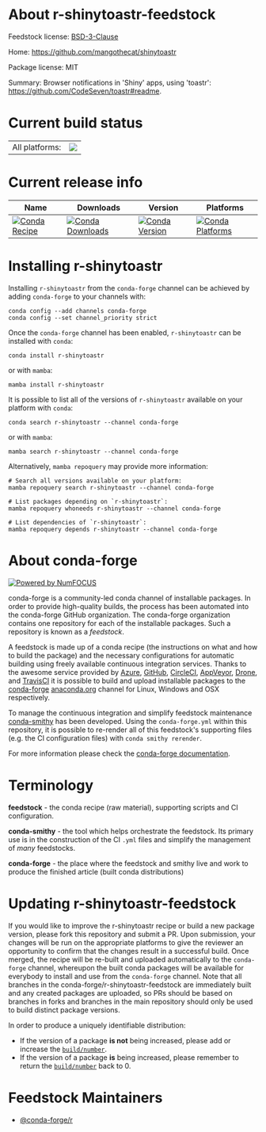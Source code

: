 About r-shinytoastr-feedstock
=============================

Feedstock license: [BSD-3-Clause](https://github.com/conda-forge/r-shinytoastr-feedstock/blob/main/LICENSE.txt)

Home: https://github.com/mangothecat/shinytoastr

Package license: MIT

Summary: Browser notifications in 'Shiny' apps, using 'toastr': <https://github.com/CodeSeven/toastr#readme>.

Current build status
====================


<table><tr><td>All platforms:</td>
    <td>
      <a href="https://dev.azure.com/conda-forge/feedstock-builds/_build/latest?definitionId=11149&branchName=main">
        <img src="https://dev.azure.com/conda-forge/feedstock-builds/_apis/build/status/r-shinytoastr-feedstock?branchName=main">
      </a>
    </td>
  </tr>
</table>

Current release info
====================

| Name | Downloads | Version | Platforms |
| --- | --- | --- | --- |
| [![Conda Recipe](https://img.shields.io/badge/recipe-r--shinytoastr-green.svg)](https://anaconda.org/conda-forge/r-shinytoastr) | [![Conda Downloads](https://img.shields.io/conda/dn/conda-forge/r-shinytoastr.svg)](https://anaconda.org/conda-forge/r-shinytoastr) | [![Conda Version](https://img.shields.io/conda/vn/conda-forge/r-shinytoastr.svg)](https://anaconda.org/conda-forge/r-shinytoastr) | [![Conda Platforms](https://img.shields.io/conda/pn/conda-forge/r-shinytoastr.svg)](https://anaconda.org/conda-forge/r-shinytoastr) |

Installing r-shinytoastr
========================

Installing `r-shinytoastr` from the `conda-forge` channel can be achieved by adding `conda-forge` to your channels with:

```
conda config --add channels conda-forge
conda config --set channel_priority strict
```

Once the `conda-forge` channel has been enabled, `r-shinytoastr` can be installed with `conda`:

```
conda install r-shinytoastr
```

or with `mamba`:

```
mamba install r-shinytoastr
```

It is possible to list all of the versions of `r-shinytoastr` available on your platform with `conda`:

```
conda search r-shinytoastr --channel conda-forge
```

or with `mamba`:

```
mamba search r-shinytoastr --channel conda-forge
```

Alternatively, `mamba repoquery` may provide more information:

```
# Search all versions available on your platform:
mamba repoquery search r-shinytoastr --channel conda-forge

# List packages depending on `r-shinytoastr`:
mamba repoquery whoneeds r-shinytoastr --channel conda-forge

# List dependencies of `r-shinytoastr`:
mamba repoquery depends r-shinytoastr --channel conda-forge
```


About conda-forge
=================

[![Powered by
NumFOCUS](https://img.shields.io/badge/powered%20by-NumFOCUS-orange.svg?style=flat&colorA=E1523D&colorB=007D8A)](https://numfocus.org)

conda-forge is a community-led conda channel of installable packages.
In order to provide high-quality builds, the process has been automated into the
conda-forge GitHub organization. The conda-forge organization contains one repository
for each of the installable packages. Such a repository is known as a *feedstock*.

A feedstock is made up of a conda recipe (the instructions on what and how to build
the package) and the necessary configurations for automatic building using freely
available continuous integration services. Thanks to the awesome service provided by
[Azure](https://azure.microsoft.com/en-us/services/devops/), [GitHub](https://github.com/),
[CircleCI](https://circleci.com/), [AppVeyor](https://www.appveyor.com/),
[Drone](https://cloud.drone.io/welcome), and [TravisCI](https://travis-ci.com/)
it is possible to build and upload installable packages to the
[conda-forge](https://anaconda.org/conda-forge) [anaconda.org](https://anaconda.org/)
channel for Linux, Windows and OSX respectively.

To manage the continuous integration and simplify feedstock maintenance
[conda-smithy](https://github.com/conda-forge/conda-smithy) has been developed.
Using the ``conda-forge.yml`` within this repository, it is possible to re-render all of
this feedstock's supporting files (e.g. the CI configuration files) with ``conda smithy rerender``.

For more information please check the [conda-forge documentation](https://conda-forge.org/docs/).

Terminology
===========

**feedstock** - the conda recipe (raw material), supporting scripts and CI configuration.

**conda-smithy** - the tool which helps orchestrate the feedstock.
                   Its primary use is in the construction of the CI ``.yml`` files
                   and simplify the management of *many* feedstocks.

**conda-forge** - the place where the feedstock and smithy live and work to
                  produce the finished article (built conda distributions)


Updating r-shinytoastr-feedstock
================================

If you would like to improve the r-shinytoastr recipe or build a new
package version, please fork this repository and submit a PR. Upon submission,
your changes will be run on the appropriate platforms to give the reviewer an
opportunity to confirm that the changes result in a successful build. Once
merged, the recipe will be re-built and uploaded automatically to the
`conda-forge` channel, whereupon the built conda packages will be available for
everybody to install and use from the `conda-forge` channel.
Note that all branches in the conda-forge/r-shinytoastr-feedstock are
immediately built and any created packages are uploaded, so PRs should be based
on branches in forks and branches in the main repository should only be used to
build distinct package versions.

In order to produce a uniquely identifiable distribution:
 * If the version of a package **is not** being increased, please add or increase
   the [``build/number``](https://docs.conda.io/projects/conda-build/en/latest/resources/define-metadata.html#build-number-and-string).
 * If the version of a package **is** being increased, please remember to return
   the [``build/number``](https://docs.conda.io/projects/conda-build/en/latest/resources/define-metadata.html#build-number-and-string)
   back to 0.

Feedstock Maintainers
=====================

* [@conda-forge/r](https://github.com/conda-forge/r/)

